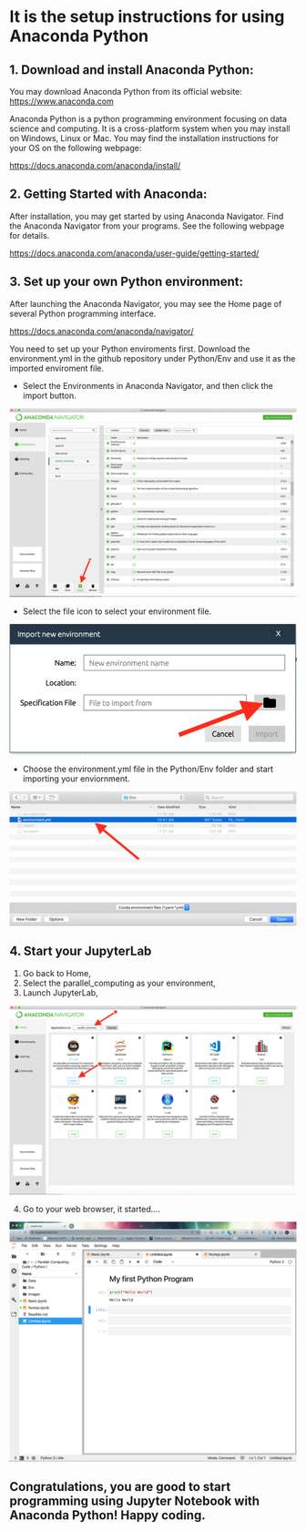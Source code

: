 # It is the setup instructions for using Anaconda Python

## 1. Download and install Anaconda Python:
   
You may download Anaconda Python from its official website: https://www.anaconda.com

Anaconda Python is a python programming environment focusing on data science and computing. It is a cross-platform system when you may install on Windows, Linux or Mac. You may find the installation instructions for your OS on the following webpage: 
   
https://docs.anaconda.com/anaconda/install/

## 2. Getting Started with Anaconda:

After installation, you may get started by using Anaconda Navigator. Find the Anaconda Navigator from your programs. See the following webpage for details. 

https://docs.anaconda.com/anaconda/user-guide/getting-started/

## 3. Set up your own Python environment:

After launching the Anaconda Navigator, you may see the Home page of several Python programming interface. 

https://docs.anaconda.com/anaconda/navigator/

You need to set up your Python enviroments first. Download the environment.yml in the github repository under Python/Env and use it as the imported enviroment file. 

- Select the Environments in Anaconda Navigator, and then click the import button.

![Navigator](Env/navigator.png)

- Select the file icon to select your environment file.

![Navigator](Env/import.png)

- Choose the environment.yml file in the Python/Env folder and start importing your enviornment.

![Navigator](Env/env-selection.png)

## 4. Start your JupyterLab

1. Go back to Home,
2. Select the parallel_computing as your environment,
3. Launch JupyterLab,

![Navigator](Env/Launch.png)

4. Go to your web browser, it started....

![Navigator](Env/Jupyter.png)

## Congratulations, you are good to start programming using Jupyter Notebook with Anaconda Python! Happy coding.



